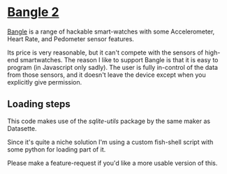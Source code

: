 # [Bangle 2][1]

[Bangle][1] is a range of hackable smart-watches with some Accelerometer, Heart Rate, and Pedometer sensor features.

Its price is very reasonable, but it can't compete with the sensors of high-end smartwatches. The reason I like to support Bangle is that it is
easy to program (in Javascript only sadly). The user is fully in-control of the data from those sensors, and it doesn't leave the device except when you
explicitly give permission.

## Loading steps

This code makes use of the _sqlite-utils_ package by the same maker as Datasette.

Since it's quite a niche solution I'm using a custom fish-shell script with some python for loading part of it.

Please make a feature-request if you'd like a more usable version of this.

[1]: https://banglejs.com/Accelo